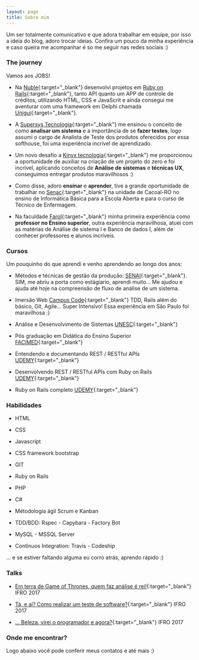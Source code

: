 ```yaml
---
layout: page
title: Sobre mim
---
```


Um ser totalmente comunicativo e que adora trabalhar em equipe, por isso a ideia do blog, adoro trocar ideias. Confira um pouco da minha experiência e caso queira me acompanhar é so me seguir nas redes sociais :)

### The journey <span class="fa fa-briefcase"></span>

Vamos aos JOBS!

* Na [Nuble](http://nuble.com.br){:target="_blank"} desenvolvi projetos em [Ruby on Rails](https://rubyonrails.org/){:target="_blank"}, tanto API quanto um APP de controle de créditos, utilizando HTML, CSS e JavaScrit e ainda consegui me aventurar com uma framework em Delphi chamada [Unigui](http://www.unigui.com){:target="_blank"}.

* A [Supersys Tecnologia](http://supersys.com.br){:target="_blank"} me ensinou o conceito de como **analisar um sistema** e a importância de se **fazer testes**, logo assumi o cargo de Analista de Teste dos produtos oferecidos por essa softhouse, foi uma experiência incrível de aprendizado.

* Um novo desafio a [Kinyx tecnologia](http://kinyx.com.br){:target="_blank"} me proporcionou a oportunidade de auxiliar na criação de um projeto do zero e foi incrível, aplicando conceitos de **Análise de sistemas** e **técnicas UX**, conseguimos entregar produtos maravilhosos :)

* Como disse, adoro **ensinar** e **aprender**, tive a grande oportunidade de trabalhar no [Senac](http://www.ro.senac.br/){:target="_blank"} na unidade de Cacoal-RO no ensino de Informática Básica para a Escola Aberta e para o curso de Técnico de Enfermagem.

* Na faculdade [Farol](http://farol.edu.br/){:target="_blank"} minha primeira experiência como **professor no Ensino superior**, outra experiência maravilhosa, atuei com as matérias de Análise de sistema I e Banco de dados I, além de conhecer professores e alunos incríveis.

### Cursos <span class="fa fa-graduation-cap"></span>

Um pouquinho do que aprendi e venho aprendendo ao longo dos anos:

* Métodos e técnicas de gestão da produção: [SENAI](http://www.portaldaindustria.com.br/senai/){:target="_blank"}. SIM, me abriu a porta como estágiario, aprendi muito... Me ajudou e ajuda até hoje na compreensão de fluxo de análise de um sistema.

* Imersão Web [Campus Code](https://campuscode.com.br/imersao-web){:target="_blank"} TDD, Rails além do básico, Git, Agile... Super Intensivo! Essa experiência em São Paulo foi maravilhosa :)

* Análise e Desenvolvimento de Sistemas [UNESC](http://www.unescnet.br/){:target="_blank"}

* Pós graduação em Didática do Ensino Superior [FACIMED](http://facimed.edu.br/){:target="_blank"}

* Entendendo e documentando REST / RESTful APIs [UDEMY](https://www.udemy.com/restful-apis/){:target="_blank"}

* Desenvolvendo REST / RESTful APIs com Ruby on Rails [UDEMY](https://www.udemy.com/rubyonrails-api/){:target="_blank"}

* Ruby on Rails completo [UDEMY](https://www.udemy.com/rubyonrails){:target="_blank"}


### Habilidades <span class="fa fa-list-alt"></span>

* HTML

* CSS

* Javascript

* CSS framework bootstrap

* GIT

* Ruby on Rails

* PHP

* C#

* Métodologia ágil Scrum e Kanban

* TDD/BDD: Rspec - Capybara - Factory Bot

* MySQL - MSSQL Server

* Continuos Integration: Travis - Codeship

... e se estiver faltando alguma eu corro atrás, aprendo rápido :)


### Talks <span class="fa fa-comments"></span> 

* [Em terra de Game of Thrones, quem faz análise é rei!](https://medium.com/@diegonoronha/como-%C3%A9-bom-trocar-ideias-1f66523f17a3){:target="_blank"} IFRO 2017

* [Tá, e aí? Como realizar um teste de software?](https://medium.com/@diegonoronha/como-%C3%A9-bom-trocar-ideias-1f66523f17a3){:target="_blank"} IFRO 2017

* [... Beleza, virei o programador e agora?](https://medium.com/@diegonoronha/como-%C3%A9-bom-trocar-ideias-1f66523f17a3){:target="_blank"} IFRO 2017


### Onde me encontrar? <span class="fa fa-map-marker"></span>

Logo abaixo você pode conferir meus contatos e até mais :)